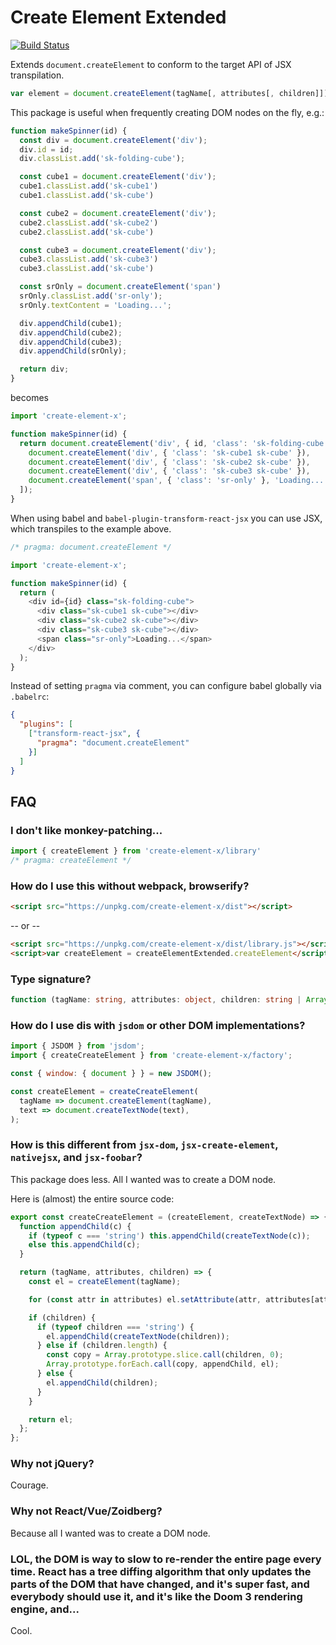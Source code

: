 # Create Element Extended

[![Build Status](https://travis-ci.org/qwtel/create-element-x.svg?branch=master)](https://travis-ci.org/qwtel/create-element-x)

Extends `document.createElement` to conform to the target API of JSX transpilation.

```js
var element = document.createElement(tagName[, attributes[, children]])
```

This package is useful when frequently creating DOM nodes on the fly, e.g.:

```js
function makeSpinner(id) {
  const div = document.createElement('div');
  div.id = id;
  div.classList.add('sk-folding-cube');

  const cube1 = document.createElement('div');
  cube1.classList.add('sk-cube1')
  cube1.classList.add('sk-cube')

  const cube2 = document.createElement('div');
  cube2.classList.add('sk-cube2')
  cube2.classList.add('sk-cube')

  const cube3 = document.createElement('div');
  cube3.classList.add('sk-cube3')
  cube3.classList.add('sk-cube')

  const srOnly = document.createElement('span')
  srOnly.classList.add('sr-only');
  srOnly.textContent = 'Loading...';

  div.appendChild(cube1);
  div.appendChild(cube2);
  div.appendChild(cube3);
  div.appendChild(srOnly);

  return div;
}
```

becomes

```js
import 'create-element-x';

function makeSpinner(id) {
  return document.createElement('div', { id, 'class': 'sk-folding-cube' }, [
    document.createElement('div', { 'class': 'sk-cube1 sk-cube' }),
    document.createElement('div', { 'class': 'sk-cube2 sk-cube' }),
    document.createElement('div', { 'class': 'sk-cube3 sk-cube' }),
    document.createElement('span', { 'class': 'sr-only' }, 'Loading...'),
  ]);
}
```

When using babel and `babel-plugin-transform-react-jsx` you can use JSX,
which transpiles to the example above.

```js
/* pragma: document.createElement */

import 'create-element-x';

function makeSpinner(id) {
  return (
    <div id={id} class="sk-folding-cube">
      <div class="sk-cube1 sk-cube"></div>
      <div class="sk-cube2 sk-cube"></div>
      <div class="sk-cube3 sk-cube"></div>
      <span class="sr-only">Loading...</span>
    </div>
  );
}
```


Instead of setting `pragma` via comment, you can configure babel globally via `.babelrc`:

```json
{
  "plugins": [
    ["transform-react-jsx", {
      "pragma": "document.createElement"
    }]
  ]
}
```

## FAQ
### I don't like monkey-patching...
```js
import { createElement } from 'create-element-x/library'
/* pragma: createElement */
```

### How do I use this without webpack, browserify?
```html
<script src="https://unpkg.com/create-element-x/dist"></script>
```
-- or --

```html
<script src="https://unpkg.com/create-element-x/dist/library.js"></script>
<script>var createElement = createElementExtended.createElement</script>
```

### Type signature?
```ts
function (tagName: string, attributes: object, children: string | Array<Element | string>): Element
```

### How do I use dis with `jsdom` or other DOM implementations?
```js
import { JSDOM } from 'jsdom';
import { createCreateElement } from 'create-element-x/factory';

const { window: { document } } = new JSDOM();

const createElement = createCreateElement(
  tagName => document.createElement(tagName),
  text => document.createTextNode(text),
);
```

### How is this different from `jsx-dom`, `jsx-create-element`, `nativejsx`, and `jsx-foobar`?
This package does less. All I wanted was to create a DOM node.

Here is (almost) the entire source code:

```js
export const createCreateElement = (createElement, createTextNode) => {
  function appendChild(c) {
    if (typeof c === 'string') this.appendChild(createTextNode(c));
    else this.appendChild(c);
  }

  return (tagName, attributes, children) => {
    const el = createElement(tagName);

    for (const attr in attributes) el.setAttribute(attr, attributes[attr]);

    if (children) {
      if (typeof children === 'string') {
        el.appendChild(createTextNode(children));
      } else if (children.length) {
        const copy = Array.prototype.slice.call(children, 0);
        Array.prototype.forEach.call(copy, appendChild, el);
      } else {
        el.appendChild(children);
      }
    }

    return el;
  };
};
```

### Why not jQuery?
Courage.

### Why not React/Vue/Zoidberg?
Because all I wanted was to create a DOM node.

### LOL, the DOM is way to slow to re-render the entire page every time. React has a tree diffing algorithm that only updates the parts of the DOM that have changed, and it's super fast, and everybody should use it, and it's like the Doom 3 rendering engine, and...
Cool.
